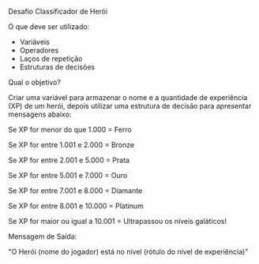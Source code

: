 Desafio Classificador de Herói

O que deve ser utilizado:

- Variáveis
- Operadores
- Laços de repetição
- Estruturas de decisões

Qual o objetivo?

Criar uma variável para armazenar o nome e a quantidade de experiência (XP) de um herói, depois utilizar uma estrutura de decisão para apresentar mensagens abaixo:

Se XP for menor do que 1.000 = Ferro

Se XP for entre 1.001 e 2.000 = Bronze

Se XP for entre 2.001 e 5.000 = Prata

Se XP for entre 5.001 e 7.000 = Ouro

Se XP for entre 7.001 e 8.000 = Diamante

Se XP for entre 8.001 e 10.000 = Platinum

Se XP for maior ou igual a 10.001 = Ultrapassou os níveis galáticos!

Mensagem de Saída:

"O Herói (nome do jogador) está no nível (rótulo do nível de experiência)"
